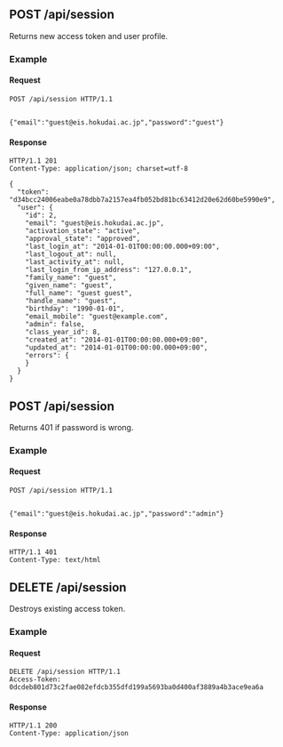 ## POST /api/session
Returns new access token and user profile.

### Example

#### Request
```
POST /api/session HTTP/1.1


{"email":"guest@eis.hokudai.ac.jp","password":"guest"}
```

#### Response
```
HTTP/1.1 201
Content-Type: application/json; charset=utf-8

{
  "token": "d34bcc24006eabe0a78dbb7a2157ea4fb052bd81bc63412d20e62d60be5990e9",
  "user": {
    "id": 2,
    "email": "guest@eis.hokudai.ac.jp",
    "activation_state": "active",
    "approval_state": "approved",
    "last_login_at": "2014-01-01T00:00:00.000+09:00",
    "last_logout_at": null,
    "last_activity_at": null,
    "last_login_from_ip_address": "127.0.0.1",
    "family_name": "guest",
    "given_name": "guest",
    "full_name": "guest guest",
    "handle_name": "guest",
    "birthday": "1990-01-01",
    "email_mobile": "guest@example.com",
    "admin": false,
    "class_year_id": 8,
    "created_at": "2014-01-01T00:00:00.000+09:00",
    "updated_at": "2014-01-01T00:00:00.000+09:00",
    "errors": {
    }
  }
}
```

## POST /api/session
Returns 401 if password is wrong.

### Example

#### Request
```
POST /api/session HTTP/1.1


{"email":"guest@eis.hokudai.ac.jp","password":"admin"}
```

#### Response
```
HTTP/1.1 401
Content-Type: text/html
```

## DELETE /api/session
Destroys existing access token.

### Example

#### Request
```
DELETE /api/session HTTP/1.1
Access-Token: 0dcdeb801d73c2fae082efdcb355dfd199a5693ba0d400af3889a4b3ace9ea6a
```

#### Response
```
HTTP/1.1 200
Content-Type: application/json
```
